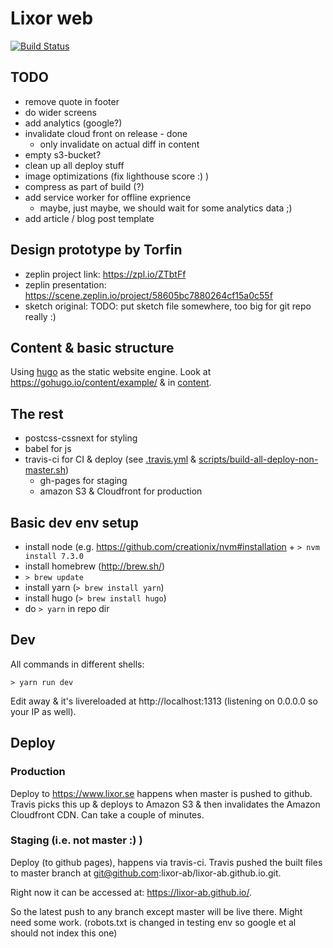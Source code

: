 # Lixor web

[![Build Status](https://travis-ci.org/lixor-ab/lixor-web.svg?branch=master)](https://travis-ci.org/lixor-ab/lixor-web)

## TODO
* remove quote in footer
* do wider screens
* add analytics (google?)
* invalidate cloud front on release - done
	* only invalidate on actual diff in content
* empty s3-bucket?
* clean up all deploy stuff
* image optimizations (fix lighthouse score :) )
* compress as part of build (?)
* add service worker for offline exprience
   * maybe, just maybe, we should wait for some analytics data ;)
* add article / blog post template


## Design prototype by Torfin
* zeplin project link: https://zpl.io/ZTbtFf
* zeplin presentation: https://scene.zeplin.io/project/58605bc7880264cf15a0c55f
* sketch original: TODO: put sketch file somewhere, too big for git repo really :)


## Content & basic structure
Using [hugo](https://gohugo.io/) as the static website engine. Look at
https://gohugo.io/content/example/ & in [content](content).


## The rest
* postcss-cssnext for styling
* babel for js
* travis-ci for CI & deploy (see [.travis.yml](.travis.yml) & [scripts/build-all-deploy-non-master.sh](scripts/build-all-deploy-non-master.sh))
  * gh-pages for staging
  * amazon S3 & Cloudfront for production


## Basic dev env setup
* install node (e.g. https://github.com/creationix/nvm#installation + `> nvm install 7.3.0`
* install homebrew (http://brew.sh/)
* `> brew update`
* install yarn (`> brew install yarn`)
* install hugo (`> brew install hugo`)
* do `> yarn` in repo dir


## Dev

All commands in different shells:

    > yarn run dev

Edit away & it's livereloaded at http://localhost:1313 (listening on 0.0.0.0 so your IP as well).


## Deploy

### Production
Deploy to https://www.lixor.se happens when master is pushed to github. Travis
picks this up & deploys to Amazon S3 & then invalidates the Amazon Cloudfront
CDN. Can take a couple of minutes.

### Staging (i.e. not master :) )
Deploy (to github pages), happens via travis-ci. Travis pushed the built files to master branch
at git@github.com:lixor-ab/lixor-ab.github.io.git.

Right now it can be accessed at: https://lixor-ab.github.io/.

So the latest push to any branch except master will be live there. Might need some work.
(robots.txt is changed in testing env so google et al should not index this one)
